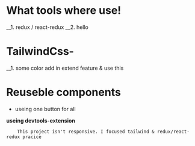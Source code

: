 # What tools where use! 
__1. redux / react-redux
__2. hello

# TailwindCss- 
__1. some color add in extend feature & use this

# Reuseble components
* useing one button for all

<b>useing devtools-extension</b>






        This project isn't responsive. I focused tailwind & redux/react-redux pracice
